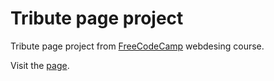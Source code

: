 # Tribute page project
Tribute page project from [FreeCodeCamp](https://www.freecodecamp.org/) webdesing course.

Visit the [page](https://codepen.io/yousef_040/pen/NOKKbE).
